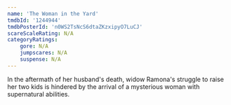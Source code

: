```yaml
---
name: 'The Woman in the Yard'
tmdbId: '1244944'
tmdbPosterId: 'n0WS2TsNcS6dtaZKzxipyO7LuCJ'
scareScaleRating: N/A
categoryRatings: 
    gore: N/A
    jumpscares: N/A
    suspense: N/A
---
```

In the aftermath of her husband's death, widow Ramona's struggle to raise her two kids is hindered by the arrival of a mysterious woman with supernatural abilities.
